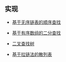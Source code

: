 
## 实现

- [基于无序链表的顺序查找](./SequentialSearchST.js)

- [基于有序数组的二分查找](./BianrySearchST.js)

- [二叉查找树](./BST.js)

- [基于拉链法的散列表](./SeparateChianingHashST.js)